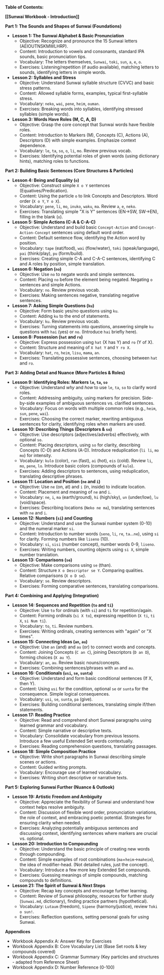 
**Table of Contents:**

**[[Sunwai Workbook - Introduction]]**


**Part 1: The Sounds and Shapes of Sunwai (Foundations)**

*   **Lesson 1: The Sunwai Alphabet & Basic Pronunciation**
    *   Objective: Recognize and pronounce the 15 Sunwai letters (AEIOUTNSKMWLHRP).
    *   Content: Introduction to vowels and consonants, standard IPA sounds, basic pronunciation tips.
    *   Vocabulary: The letters themselves, `Sunwai`, `toki`, `sun`, `a`, `e`, `o`.
    *   Exercises: Listening/repetition (if audio available), matching letters to sounds, identifying letters in simple words.
*   **Lesson 2: Syllables and Stress**
    *   Objective: Understand Sunwai syllable structure (CVVC) and basic stress patterns.
    *   Content: Allowed syllable forms, examples, typical first-syllable stress.
    *   Vocabulary: `neko`, `wai`, `pene`, `heim`, `ouman`.
    *   Exercises: Breaking words into syllables, identifying stressed syllables (simple words).
*   **Lesson 3: Words Have Roles (M, C, A, D)**
    *   Objective: Grasp the core concept that Sunwai words have flexible roles.
    *   Content: Introduction to Markers (M), Concepts (C), Actions (A), Descriptors (D) with simple examples. Emphasize context dependence.
    *   Vocabulary: `le`, `ta`, `so`, `o`, `li`, `mo`. Review previous vocab.
    *   Exercises: Identifying potential roles of given words (using dictionary hints), matching roles to functions.

**Part 2: Building Basic Sentences (Core Structures & Particles)**

*   **Lesson 4: Being and Equality (`o`)**
    *   Objective: Construct simple `X o Y` sentences (Equatives/Predication).
    *   Content: Using the particle `o` to link Concepts and Descriptors. Word order (`X o Y`, `Y o X`).
    *   Vocabulary: `pene`, `li`, `mo`, `inuko`, `waku`, `ma`. Review `a`, `e`, `neko`.
    *   Exercises: Translating simple "X is Y" sentences (EN->SW, SW->EN), filling in the blank (`o`).
*   **Lesson 5: Simple Actions (C-A & C-A-C)**
    *   Objective: Understand and build basic `Concept-Action` and `Concept-Action-Concept` sentences using default word order.
    *   Content: Default sentence flow, identifying the Action word by position.
    *   Vocabulary: `tape` (eat/food), `wai` (flow/water), `toki` (speak/language), `pai` (think/play), `pu` (form/build).
    *   Exercises: Creating simple C-A and C-A-C sentences, identifying C and A roles by position, simple translation.
*   **Lesson 6: Negation (`no`)**
    *   Objective: Use `no` to negate words and simple sentences.
    *   Content: Placing `no` before the element being negated. Negating `o` sentences and simple Actions.
    *   Vocabulary: `no`. Review previous vocab.
    *   Exercises: Making sentences negative, translating negative sentences.
*   **Lesson 7: Asking Simple Questions (`ku`)**
    *   Objective: Form basic yes/no questions using `ku`.
    *   Content: Adding `ku` to the end of statements.
    *   Vocabulary: `ku`. Review previous vocab.
    *   Exercises: Turning statements into questions, answering simple `ku` questions with `hai` (yes) or `no`. (Introduce `hai` briefly here).
*   **Lesson 8: Possession (`hat` and `ro`)**
    *   Objective: Express possession using `hat` (X has Y) and `ro` (Y of X).
    *   Content: Structure and meaning of `X hat Y` and `Y ro X`.
    *   Vocabulary: `hat`, `ro`, `heim`, `lisu`, `mama`, `an`.
    *   Exercises: Translating possessive sentences, choosing between `hat` and `ro`.

**Part 3: Adding Detail and Nuance (More Particles & Roles)**

*   **Lesson 9: Identifying Roles: Markers `le`, `ta`, `so`**
    *   Objective: Understand *why* and *how* to use `le`, `ta`, `so` to clarify word roles.
    *   Content: Addressing ambiguity, using markers for precision. Side-by-side examples of ambiguous sentences vs. clarified sentences.
    *   Vocabulary: Focus on words with multiple common roles (e.g., `heim`, `sun`, `pene`, `wai`).
    *   Exercises: Choosing the correct marker, rewriting ambiguous sentences for clarity, identifying roles when markers are used.
*   **Lesson 10: Describing Things (Descriptors & `so`)**
    *   Objective: Use descriptors (adjectives/adverbs) effectively, with optional `so`.
    *   Content: Placing descriptors, using `so` for clarity, describing Concepts (C-D) and Actions (A-D). Introduce reduplication (`li li`, `mo mo`) for intensity.
    *   Vocabulary: `kulo` (color), `ran` (fast), `ai` (hot), `eis` (cold). Review `li`, `mo`, `pene`, `lo`. Introduce basic colors (compounds of `kulo`).
    *   Exercises: Adding descriptors to sentences, using reduplication, translating descriptive phrases.
*   **Lesson 11: Location and Position (`ne` and `i`)**
    *   Objective: Use `ne` (on, at) and `i` (in, inside) to indicate location.
    *   Content: Placement and meaning of `ne` and `i`.
    *   Vocabulary: `ne`, `i`, `ma` (earth/ground), `hi` (high/sky), `un` (under/low), `lu` (void/space).
    *   Exercises: Describing locations (`Neko ne ma`), translating sentences with `ne` and `i`.
*   **Lesson 12: Numbers (`si`) and Counting**
    *   Objective: Understand and use the Sunwai number system (0-10) and the numeral marker `si`.
    *   Content: Introduction to number words (`seno`, `li`, `re`, `ta`...`ne`), using `si` for clarity. Forming numbers like `liseno` (10).
    *   Vocabulary: `si`, `sisi` (number concept), number words 0-9, `liseno`.
    *   Exercises: Writing numbers, counting objects using `si X`, simple number translation.
*   **Lesson 13: Comparisons (`se`)**
    *   Objective: Make comparisons using `se` (than).
    *   Content: Structure `X o Descriptor se Y`. Comparing qualities. Relative comparisons (`X o D se`).
    *   Vocabulary: `se`. Review descriptors.
    *   Exercises: Forming comparative sentences, translating comparisons.

**Part 4: Combining and Applying (Integration)**

*   **Lesson 14: Sequences and Repetition (`to` and `ti`)**
    *   Objective: Use `to` for ordinals (with `si`) and `ti` for repetition/again.
    *   Content: Forming ordinals (`si X to`), expressing repetition (`X ti`, `ti X`, `si Num ti`).
    *   Vocabulary: `to`, `ti`. Review numbers.
    *   Exercises: Writing ordinals, creating sentences with "again" or "X times".
*   **Lesson 15: Connecting Ideas (`an`, `au`)**
    *   Objective: Use `an` (and) and `au` (or) to connect words and concepts.
    *   Content: Joining Concepts (`C an C`), joining Descriptors (`D an D`), forming choices (`X au Y`).
    *   Vocabulary: `an`, `au`. Review basic nouns/concepts.
    *   Exercises: Combining sentences/phrases with `an` and `au`.
*   **Lesson 16: Conditionals (`usi`, `se`, `sunta`)**
    *   Objective: Understand and form basic conditional sentences (If X, then Y).
    *   Content: Using `usi` for the condition, optional `se` or `sunta` for the consequence. Simple logical consequences.
    *   Vocabulary: `usi`, `se`, `sunta`, `pa` (give).
    *   Exercises: Building conditional sentences, translating simple if/then statements.
*   **Lesson 17: Reading Practice**
    *   Objective: Read and comprehend short Sunwai paragraphs using learned grammar and vocabulary.
    *   Content: Simple narrative or descriptive texts.
    *   Vocabulary: Consolidate vocabulary from previous lessons. Introduce a few useful Extended Set words contextually.
    *   Exercises: Reading comprehension questions, translating passages.
*   **Lesson 18: Simple Composition Practice**
    *   Objective: Write short paragraphs in Sunwai describing simple scenes or actions.
    *   Content: Guided writing prompts.
    *   Vocabulary: Encourage use of learned vocabulary.
    *   Exercises: Writing short descriptive or narrative texts.

**Part 5: Exploring Sunwai Further (Nuance & Outlook)**

*   **Lesson 19: Artistic Freedom and Ambiguity**
    *   Objective: Appreciate the flexibility of Sunwai and understand how context helps resolve ambiguity.
    *   Content: Discussion of flexible word order, pronunciation variations, the role of context, and embracing poetic potential. Strategies for ensuring clarity when needed.
    *   Exercises: Analyzing potentially ambiguous sentences and discussing context, identifying sentences where markers are crucial vs. optional.
*   **Lesson 20: Introduction to Compounding**
    *   Objective: Understand the basic principle of creating new words through compounding.
    *   Content: Simple examples of root combinations (`ma`+`heim`->`maheim`), the idea of modifier-head. (Not detailed rules, just the concept).
    *   Vocabulary: Introduce a few more key Extended Set compounds.
    *   Exercises: Guessing meanings of simple compounds, matching compounds to definitions.
*   **Lesson 21: The Spirit of Sunwai & Next Steps**
    *   Objective: Recap key concepts and encourage further learning.
    *   Content: Review of Sunwai philosophy, resources for further study (`Sunwai.md`, dictionary), finding practice partners (hypothetical).
    *   Vocabulary: `Lutaum` (freedom), `Sipene` (harmony/justice), review `Toki o sun!`.
    *   Exercises: Reflection questions, setting personal goals for using Sunwai.

**Appendices**
*   Workbook Appendix A: Answer Key for Exercises
*   Workbook Appendix B: Core Vocabulary List (Base Set roots & key compounds covered)
*   Workbook Appendix C: Grammar Summary (Key particles and structures - adapted from Reference Sheet)
*   Workbook Appendix D: Number Reference (0-100)
